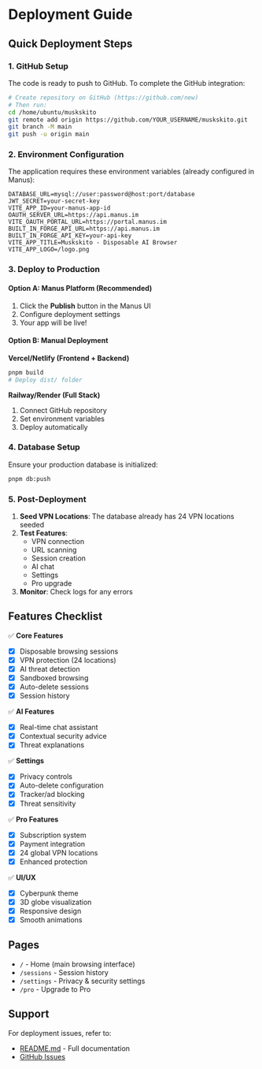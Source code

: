 # Deployment Guide

## Quick Deployment Steps

### 1. GitHub Setup

The code is ready to push to GitHub. To complete the GitHub integration:

```bash
# Create repository on GitHub (https://github.com/new)
# Then run:
cd /home/ubuntu/muskskito
git remote add origin https://github.com/YOUR_USERNAME/muskskito.git
git branch -M main
git push -u origin main
```

### 2. Environment Configuration

The application requires these environment variables (already configured in Manus):

```env
DATABASE_URL=mysql://user:password@host:port/database
JWT_SECRET=your-secret-key
VITE_APP_ID=your-manus-app-id
OAUTH_SERVER_URL=https://api.manus.im
VITE_OAUTH_PORTAL_URL=https://portal.manus.im
BUILT_IN_FORGE_API_URL=https://api.manus.im
BUILT_IN_FORGE_API_KEY=your-api-key
VITE_APP_TITLE=Muskskito - Disposable AI Browser
VITE_APP_LOGO=/logo.png
```

### 3. Deploy to Production

#### Option A: Manus Platform (Recommended)
1. Click the **Publish** button in the Manus UI
2. Configure deployment settings
3. Your app will be live!

#### Option B: Manual Deployment

**Vercel/Netlify (Frontend + Backend)**
```bash
pnpm build
# Deploy dist/ folder
```

**Railway/Render (Full Stack)**
1. Connect GitHub repository
2. Set environment variables
3. Deploy automatically

### 4. Database Setup

Ensure your production database is initialized:
```bash
pnpm db:push
```

### 5. Post-Deployment

1. **Seed VPN Locations**: The database already has 24 VPN locations seeded
2. **Test Features**:
   - VPN connection
   - URL scanning
   - Session creation
   - AI chat
   - Settings
   - Pro upgrade
3. **Monitor**: Check logs for any errors

## Features Checklist

✅ **Core Features**
- [x] Disposable browsing sessions
- [x] VPN protection (24 locations)
- [x] AI threat detection
- [x] Sandboxed browsing
- [x] Auto-delete sessions
- [x] Session history

✅ **AI Features**
- [x] Real-time chat assistant
- [x] Contextual security advice
- [x] Threat explanations

✅ **Settings**
- [x] Privacy controls
- [x] Auto-delete configuration
- [x] Tracker/ad blocking
- [x] Threat sensitivity

✅ **Pro Features**
- [x] Subscription system
- [x] Payment integration
- [x] 24 global VPN locations
- [x] Enhanced protection

✅ **UI/UX**
- [x] Cyberpunk theme
- [x] 3D globe visualization
- [x] Responsive design
- [x] Smooth animations

## Pages

- `/` - Home (main browsing interface)
- `/sessions` - Session history
- `/settings` - Privacy & security settings
- `/pro` - Upgrade to Pro

## Support

For deployment issues, refer to:
- [README.md](README.md) - Full documentation
- [GitHub Issues](https://github.com/aaronalexander666/muskskito/issues)

